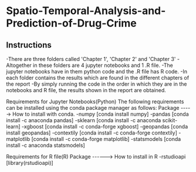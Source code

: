 # Spatio-Temporal-Analysis-and-Prediction-of-Drug-Crime
## Instructions

-There are three folders called 'Chapter 1', 'Chapter 2' and 'Chapter 3'
-Altogether in these folders are 4 jupyter notebooks and 1 .R file. 
-The jupyter notebooks have in them python code and the .R file has R code. 
-In each folder contains the results which are found in the different chapters of the report
-By simply running the code in the order in which they are in the notebooks and R file, the results shown in the report are obtained.


Requirements for Jupyter Notebooks(Python)
The following requirements can be installed using the conda package manager as follows:
Package    ----->  How to install with conda.
-numpy              [conda install numpy]
-pandas             [conda install -c anaconda pandas]
-sklearn            [conda install -c anaconda scikit-learn]
-xgboost            [conda install -c conda-forge xgboost]
-geopandas          [conda install geopandas]
-contextily         [conda install -c conda-forge contextily]
-matplotlib         [conda install -c conda-forge matplotlib]
-statsmodels        [conda install -c anaconda statsmodels]


Requirements for R file(R)
Package    ------> How to install in R
-rstudioapi         [library(rstudioapi)]
